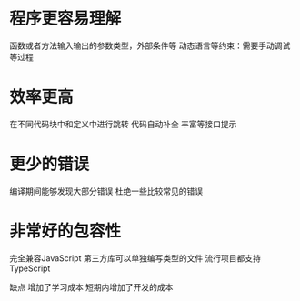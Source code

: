 # 程序更容易理解
  函数或者方法输入输出的参数类型，外部条件等
  动态语言等约束：需要手动调试等过程
# 效率更高
  在不同代码块中和定义中进行跳转
  代码自动补全
  丰富等接口提示
# 更少的错误
  编译期间能够发现大部分错误
  杜绝一些比较常见的错误
# 非常好的包容性
  完全兼容JavaScript
  第三方库可以单独编写类型的文件
  流行项目都支持TypeScript

缺点
 增加了学习成本
 短期内增加了开发的成本